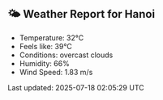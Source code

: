 <!-- WEATHER-START -->
## 🌤 Weather Report for Hanoi

- Temperature: 32°C
- Feels like: 39°C
- Conditions: overcast clouds
- Humidity: 66%
- Wind Speed: 1.83 m/s

Last updated: 2025-07-18 02:05:29 UTC
<!-- WEATHER-END -->
